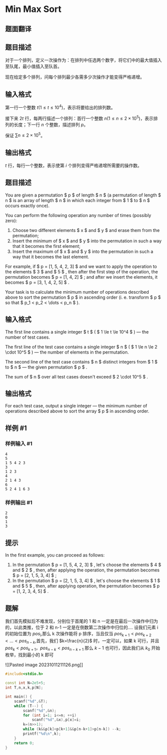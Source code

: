  # Min Max Sort

## 题面翻译

## 题目描述

对于一个排列，定义一次操作为：在排列中任选两个数字，将它们中的最大值插入至队尾，最小值插入至队首。

现在给定多个排列，问每个排列最少各需多少次操作才能变得严格递增。

## 输入格式

第一行一个整数 $t(1 \le t \le 10^4)$，表示将要给出的排列数。

接下来 $2t$ 行，每两行描述一个排列：首行一个整数 $n(1 \le n \le 2 \times 10^5)$，表示排列的长度；下一行 $n$ 个整数，描述排列 $p$。

保证 $\sum n \le 2 \times 10^5$。

## 输出格式

$t$ 行，每行一个整数，表示使第 $i$ 个排列变得严格递增所需要的操作数。

## 题目描述

You are given a permutation $ p $ of length $ n $ (a permutation of length $ n $ is an array of length $ n $ in which each integer from $ 1 $ to $ n $ occurs exactly once).

You can perform the following operation any number of times (possibly zero):

1. Choose two different elements $ x $ and $ y $ and erase them from the permutation;
2. Insert the minimum of $ x $ and $ y $ into the permutation in such a way that it becomes the first element;
3. Insert the maximum of $ x $ and $ y $ into the permutation in such a way that it becomes the last element.

For example, if $ p = [1, 5, 4, 2, 3] $ and we want to apply the operation to the elements $ 3 $ and $ 5 $ , then after the first step of the operation, the permutation becomes $ p = [1, 4, 2] $ ; and after we insert the elements, it becomes $ p = [3, 1, 4, 2, 5] $ .

Your task is to calculate the minimum number of operations described above to sort the permutation $ p $ in ascending order (i. e. transform $ p $ so that $ p_1 < p_2 < \dots < p_n $ ).

## 输入格式

The first line contains a single integer $ t $ ( $ 1 \le t \le 10^4 $ ) — the number of test cases.

The first line of the test case contains a single integer $ n $ ( $ 1 \le n \le 2 \cdot 10^5 $ ) — the number of elements in the permutation.

The second line of the test case contains $ n $ distinct integers from $ 1 $ to $ n $ — the given permutation $ p $ .

The sum of $ n $ over all test cases doesn't exceed $ 2 \cdot 10^5 $ .

## 输出格式

For each test case, output a single integer — the minimum number of operations described above to sort the array $ p $ in ascending order.

## 样例 #1

### 样例输入 #1

```
4
5
1 5 4 2 3
3
1 2 3
4
2 1 4 3
6
5 2 4 1 6 3
```

### 样例输出 #1

```
2
0
1
3
```

## 提示

In the first example, you can proceed as follows:

1. In the permutation $ p = [1, 5, 4, 2, 3] $ , let's choose the elements $ 4 $ and $ 2 $ , then, after applying the operation, the permutation becomes $ p = [2, 1, 5, 3, 4] $ ;
2. In the permutation $ p = [2, 1, 5, 3, 4] $ , let's choose the elements $ 1 $ and $ 5 $ , then, after applying operation, the permutation becomes $ p = [1, 2, 3, 4, 5] $ .

## 题解
我们首先模拟后不难发现，分别位于首尾的 1 和 n 一定是在最后一次操作中归为的，以此类推，位于 2 和 n-1 一定是在倒数第二次操作中归位的.... 设我们元素 i 的初始位置为 $pos_{i}$,那么 k 次操作能将 p 排序，当且仅当 $pos_{k+1}<pos_{k+2}<\dots<pos_{n-k}$,首先，我们 $k=\frac{n}{2}$ 时，一定可以，如果 k 可行，并且 $pos_{k}<pos_{k+1}$，$pos_{n-k}<pos_{n-k+1}$ 那么 $k-1$ 也可行，因此我们从 $k_{0}$ 开始枚举，找到最小的 k 即可


![[Pasted image 20231011211126.png]]
```cpp
#include<stdio.h>

const int N=2e5+5;
int T,n,x,k,p[N];

int main() {
    scanf("%d",&T);
    while (T--) {
        scanf("%d",&n);
        for (int i=1; i<=n; ++i)
            scanf("%d",&x),p[x]=i;
        k=(n>>1);
        while (k&&p[k]<p[k+1]&&p[n-k+1]>p[n-k]) --k;
        printf("%d\n",k);
    }
    return 0;
}
```